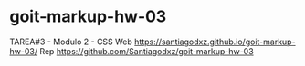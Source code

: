 # goit-markup-hw-03
TAREA#3 - Modulo 2 - CSS 
Web https://santiagodxz.github.io/goit-markup-hw-03/
Rep https://github.com/Santiagodxz/goit-markup-hw-03
